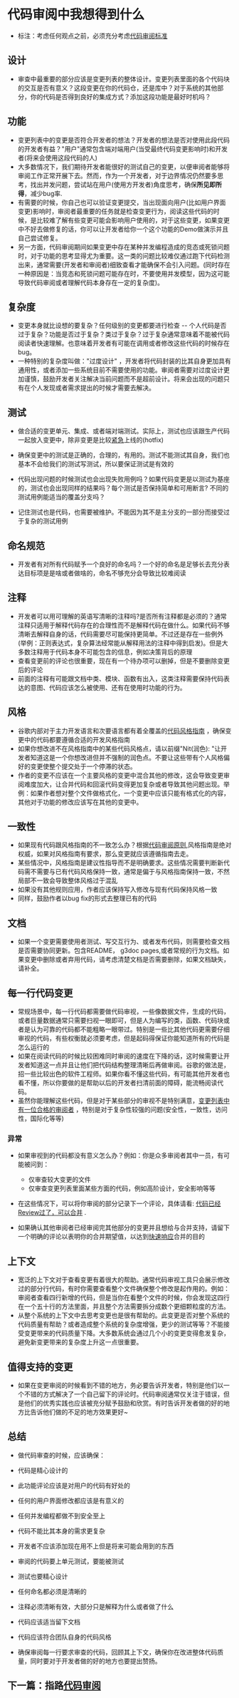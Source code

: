 

# 代码审阅中我想得到什么

- 标注：考虑任何观点之前，必须充分考虑[代码审阅标准](https://github.com/Trojan0523/Code-Review-Docs/blob/main/eng-practices%20(%E5%B7%A5%E7%A8%8B%E5%B8%88%E5%AE%9E%E8%B7%B5).md)



## 设计

- 审查中最重要的部分应该是变更列表的整体设计。变更列表里面的各个代码块的交互是否有意义？这段变更在你的代码仓，还是库中？对于系统的其他部分，你的代码是否得到良好的集成方式？添加这段功能是最好时机吗？



## 功能

- 变更列表中的变更是否符合开发者的想法？开发者的想法是否对使用此段代码的开发者有益？"用户"通常包含端对端用户(当受最终代码变更影响时)和开发者(将来会使用这段代码的人)
- 大多数情况下，我们期待开发者能很好的测试自己的变更，以便审阅者能够将审阅工作正常开展下去。然而，作为一个开发者，对于边界情况仍然要多思考，找出并发问题，尝试站在用户(使用方开发者)角度思考，确保**所见即所得**，减少bug率.
- 有需要的时候，你自己也可以验证变更提交，当出现面向用户(比如用户界面变更)影响时，审阅者最重要的任务就是检查变更行为，阅读这些代码的时候，是比较难了解有些变更可能会影响用户使用的，对于这些变更，如果变更中不好去做修复的话，你可以让开发者给你一个这个功能的Demo做演示并且自己尝试修复。
- 另一方面，代码审阅期间如果变更中存在某种并发编程造成的竞态或死锁问题时，对于功能的思考显得尤为重要。这一类的问题比较难仅通过跑下代码检测出来，通常需要(开发者和审阅者)细致查看才能确保不会引入问题。(同时存在一种原因是：当竞态和死锁问题可能存在时，不要使用并发模型，因为这可能导致代码审阅或者理解代码本身存在一定的复杂度)。



## 复杂度

- 变更本身就比设想的要复杂？任何级别的变更都要进行检查 -- 个人代码是否过于复杂？功能是否过于复杂？类过于复杂？过于复杂通常意味着不能被代码阅读者快速理解。也意味着开发者有可能在调用或者修改这些代码的时候存在bug。
- 一种特别的复杂度叫做："过度设计" ，开发者将代码封装的比其自身更加具有通用性，或者添加一些系统目前不需要使用的功能。审阅者需要对过度设计更加谨慎，鼓励开发者关注解决当前问题而不是超前设计。将来会出现的问题只有在个人发现或者需求提出的时候才需要去解决。



## 测试

- 做合适的变更单元、集成、或者端对端测试。实际上，测试也应该跟生产代码一起放入变更中，除非变更是比较[紧急](https://google.github.io/eng-practices/review/emergencies.html)上线的(hotfix)

- 确保变更中的测试是正确的，合理的，有用的。测试不能测试其自身，我们也基本不会给我们的测试写测试，所以要保证测试是有效的

- 代码出现问题的时候测试也会出现失败用例吗？如果代码变更是以测试为基座的，测试也会出现同样的结果吗？每个测试是否保持简单和可用断言? 不同的测试用例能适当的覆盖分支吗？

- 记住测试也是代码，也需要被维护。不能因为其不是主分支的一部分而接受过于复杂的测试用例

  

## 命名规范

- 开发者有对所有代码赋予一个良好的命名吗？一个好的命名是足够长去充分表达目标项是是啥或者做啥的，命名不够充分会导致比较难阅读



## 注释

- 开发者可以用可理解的英语写清晰的注释吗?是否所有注释都是必须的？通常注释只适用于解释代码存在的合理性而不是解释代码在做什么。如果代码不够清晰去解释自身的话，代码需要尽可能保持更简单。不过还是存在一些例外(举例：正则表达式，复杂算法经常能从解释用法的注释中得到启发)。但是大多数注释用于代码本身不可能包含的信息，例如决策背后的原理
- 查看变更前的评论也很重要，现在有一个待办项可以删掉，但是不要删除变更后的评论
- 前面的注释有可能跟文档中类、模块、函数有出入，这类注释需要保持代码表达的意图、代码应该怎么被使用、还有在使用时功能的行为。



## 风格

- 谷歌内部对于主力开发语言和次要语言都有着全覆盖的[代码风格指南](http://google.github.io/styleguide/) ，确保变更中的代码都要遵循合适的开发风格指南
- 如果你想改进不在风格指南中的某些代码风格点，请以前缀"Nit(润色):  "让开发者知道这是一个你想改进但并不强制的润色点。不要让这些带有个人风格偏好的变更使整个提交处于一个停滞的状态。
- 作者的变更不应该在一个主要风格的变更中混合其他的修改，这会导致变更审阅难度加大，让合并代码和回滚代码变得更加复杂或者导致其他问题出现。举例：如果作者想对整个文件做格式化，一个变更中应该只能有格式化的内容，其他对于功能的修改应该写在其他的变更中。



## 一致性

- 如果现有代码跟风格指南的不一致怎么办？根据[代码审阅原则](),风格指南是绝对权威，如果对风格指南有要求，那么变更就应该遵循指南去走。
- 某些情况中，风格指南是建议性指导而不是明确要求。这些情况需要判断新代码需不需要与已有代码风格保持一致，通常是偏于与风格指南保持一致，不然局部不一致会导致整体风格过于混乱
- 如果没有其他规则应用，作者应该保持写入修改与现有代码保持风格一致
- 同样，鼓励作者以bug fix的形式去整理已有的代码



## 文档

- 如果一个变更需要使用者测试、写交互行为、或者发布代码，则需要检查文档是否需要协同更新。包含README， g3doc pages,或者常规的行为文档。如果变更中删除或者弃用代码，请考虑清楚文档是否需要删除，如果文档缺失，请补全。



## 每一行代码变更

- 常规场景中，每一行代码都需要做代码审视，一些像数据文件，生成的代码，或者巨量数据通常只需要扫视一眼即可，但是人为编写的类，函数、代码块或者是认为可靠的代码都不能粗略一眼带过。特别是一些比其他代码更需要仔细审视的代码，有些权衡就必须要考虑，但是起码得保证你能知道所有的代码是怎么运行的
- 如果在阅读代码的时候比较困难同时审阅的速度在下降的话，这时候需要让开发者知道这一点并且让他们把代码结构整理清晰后再做审阅。谷歌的做法是，招一些比较出色的软件工程师。如果你看不懂这些代码，有可能其他开发者也看不懂，所以你要做的是帮助以后的开发者扫清前面的障碍，能流畅阅读代码。
- 虽然你能理解这些代码，但是对于某些部分的审视不是特别满意，[变更列表中有一位合格的审阅者](https://google.github.io/eng-practices/review/reviewer/looking-for.html#every-line-exceptions) ，特别是对于复杂性较强的问题(安全性，一致性，访问性，国际化等等)

### 异常

- 如果审视到的代码都没有意义怎么办？例如：你是众多审阅者其中一员，有可能被问到：
  - 仅审查较大变更的文件
  - 仅审查变更列表里面某些方面的代码，例如高阶设计，安全影响等等
- 在这些情况下，可以将你审阅的部分记录下一个评论，具体请看:  [代码已经Review过了，可以合并](https://google.github.io/eng-practices/review/reviewer/speed.html#lgtm-with-comments) .

- 如果确认其他审阅者已经审阅完其他部分的变更并且想给与合并支持，请留下一个明确的评论以表明你的合并期望值，以达到[快速响应](https://google.github.io/eng-practices/review/reviewer/speed.html#responses)合并的目的

## 上下文

- 宽泛的上下文对于查看变更有着很大的帮助。通常代码审视工具只会展示修改过的部分行代码，有时你需要查看整个文件确保整个修改是起作用的。例如：审阅者查看四行新增的代码，但是当你在看整个文件的时候，你会发现这四行在一个五十行的方法里面，并且整个方法需要拆分成数个更细颗粒度的方法。
- 从整个系统的上下文中去思考变更也是很有帮助的。此变更是否对整个系统的代码质量有帮助？或者造成整个系统的复杂度增强，更少的测试等等？不能接受变更带来的代码质量下降。大多数系统会通过几个小的变更变得愈发复杂，避免新变更带来的复杂度上升这一点很重要。

## 值得支持的变更

- 如果在变更审阅的时候看到不错的地方，务必要告诉开发者，特别是他们以一个不错的方式解决了一个自己留下的评论时。代码审阅通常仅关注于错误，但是他们的优秀实践也应该被充分赋予鼓励和欣赏。有时告诉开发者做的好的地方比告诉他们做的不足的地方效果更好~

## 总结

- 做代码审查的时候，应该确保：
- 代码是精心设计的
- 此功能评论应该是对用户的代码有好处的
- 任何的用户界面修改都应该是有意义的
- 任何并发编程都做不到安全至上
- 代码不能比其本身的需求更复杂
- 开发者不应该添加现在用不上但是将来可能会用到的东西
- 审阅的代码要上单元测试，要能被测试
- 测试也要精心设计
- 任何命名都必须是清晰的
- 注释必须清晰有效，大部分只是解释为什么或者做了什么
- 代码应该适当留下文档
- 代码应该符合团队自身的代码风格



- 确保审阅每一行要求审查的代码，回顾其上下文，确保你在改进整体代码质量，同时要对于开发者做的好的地方也要提出赞扬。

  

## 下一篇：指路[代码审阅](https://github.com/Trojan0523/Code-Review-Docs/blob/main/Navigating%20a%20CL%20in%20review.md)


